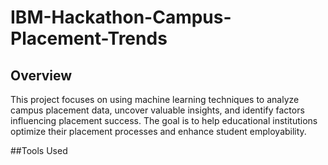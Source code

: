 # IBM-Hackathon-Campus-Placement-Trends

## Overview 
This project focuses on using machine learning techniques to analyze campus placement data, uncover valuable insights, and identify factors influencing placement success. The goal is to help educational institutions optimize their placement processes and enhance student employability.

##Tools Used
